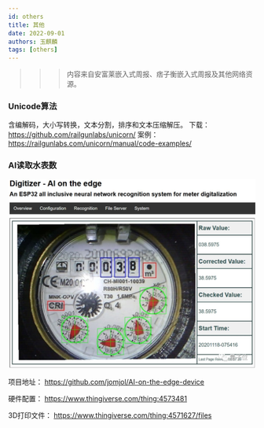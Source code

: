 ```yaml
---
id: others
title: 其他
date: 2022-09-01
authors: 玉麒麟
tags: [others]
---
```


<!-- truncate -->

>>>内容来自安富莱嵌入式周报、痞子衡嵌入式周报及其他网络资源。


### Unicode算法
含编解码，大小写转换，文本分割，排序和文本压缩解压。
下载：
https://github.com/railgunlabs/unicorn/
案例：
https://railgunlabs.com/unicorn/manual/code-examples/


### AI读取水表数
![img](../../../static/img/project/ai_reader.png)

项目地址：
https://github.com/jomjol/AI-on-the-edge-device

硬件配置：
https://www.thingiverse.com/thing:4573481

3D打印文件：
https://www.thingiverse.com/thing:4571627/files





